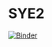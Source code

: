 # SYE2
[![Binder](https://mybinder.org/badge_logo.svg)](https://mybinder.org/v2/gh/git@github.com:ealvacol/SYE2.git/HEAD)

